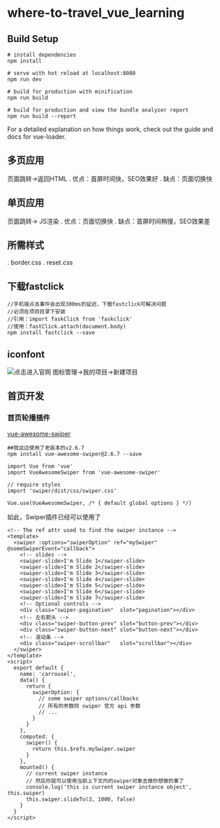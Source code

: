 # where-to-travel_vue_learning

## Build Setup
```
# install dependencies
npm install

# serve with hot reload at localhost:8080
npm run dev

# build for production with minification
npm run build

# build for production and view the bundle analyzer report
npm run build --report
```
For a detailed explanation on how things work, check out the guide and docs for vue-loader.

## 多页应用
页面跳转->返回HTML
. 优点：首屏时间快，SEO效果好
. 缺点：页面切换快

## 单页应用
页面跳转-> JS渲染
. 优点：页面切换快
. 缺点：首屏时间稍慢，SEO效果差

## 所需样式
. border.css
. reset.css

## 下载fastclick
```
//手机端点击事件会出现300ms的延迟，下载fastclick可解决问题
//必须在项目目录下安装
//引用：import faskClick from 'faskclick'
//使用：fastClick.attach(document.body)
npm install fastclick --save
```

## iconfont

![点击进入官网](https://www.iconfont.cn/)
图标管理->我的项目->新建项目

## 首页开发
### 首页轮播插件
[vue-awesome-swiper](https://github.com/surmon-china/vue-awesome-swiper)
```
##我这边使用了老版本的v2.6.7
npm install vue-awesome-swiper@2.6.7 --save
```
```
import Vue from 'vue'
import VueAwesomeSwiper from 'vue-awesome-swiper'

// require styles
import 'swiper/dist/css/swiper.css'

Vue.use(VueAwesomeSwiper, /* { default global options } */)
```
如此，Swiper插件已经可以使用了
```
<!-- The ref attr used to find the swiper instance -->
<template>
  <swiper :options="swiperOption" ref="mySwiper" @someSwiperEvent="callback">
    <!-- slides -->
    <swiper-slide>I'm Slide 1</swiper-slide>
    <swiper-slide>I'm Slide 2</swiper-slide>
    <swiper-slide>I'm Slide 3</swiper-slide>
    <swiper-slide>I'm Slide 4</swiper-slide>
    <swiper-slide>I'm Slide 5</swiper-slide>
    <swiper-slide>I'm Slide 6</swiper-slide>
    <swiper-slide>I'm Slide 7</swiper-slide>
    <!-- Optional controls -->
    <div class="swiper-pagination"  slot="pagination"></div>
    <!-- 左右箭头 -->
    <div class="swiper-button-prev" slot="button-prev"></div>
    <div class="swiper-button-next" slot="button-next"></div>
    <!-- 滚动条 -->
    <div class="swiper-scrollbar"   slot="scrollbar"></div>
  </swiper>
</template>
<script>
  export default {
    name: 'carrousel',
    data() {
      return {
        swiperOption: {
          // some swiper options/callbacks
          // 所有的参数同 swiper 官方 api 参数
          // ...
        }
      }
    },
    computed: {
      swiper() {
        return this.$refs.mySwiper.swiper
      }
    },
    mounted() {
      // current swiper instance
      // 然后你就可以使用当前上下文内的swiper对象去做你想做的事了
      console.log('this is current swiper instance object', this.swiper)
      this.swiper.slideTo(3, 1000, false)
    }
  }
</script>
```

